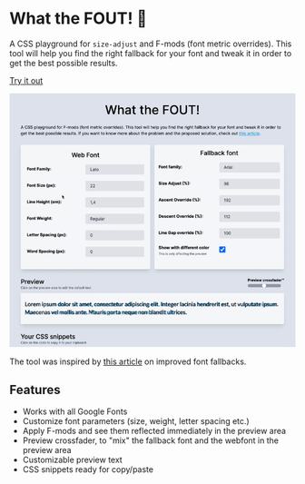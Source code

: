 # What the FOUT! 🤌

A CSS playground for `size-adjust` and F-mods (font metric overrides). This tool will help you find the right fallback for your font and tweak it in order to get the best possible results.

[Try it out](https://antoniocosentino.github.io/what-the-fout/)

![WTF demo](/public/demo.gif)

The tool was inspired by [this article](https://developer.chrome.com/blog/font-fallbacks/) on improved font fallbacks.

## Features

- Works with all Google Fonts
- Customize font parameters (size, weight, letter spacing etc.)
- Apply F-mods and see them reflected immediately in the preview area
- Preview crossfader, to "mix" the fallback font and the webfont in the preview area
- Customizable preview text
- CSS snippets ready for copy/paste
